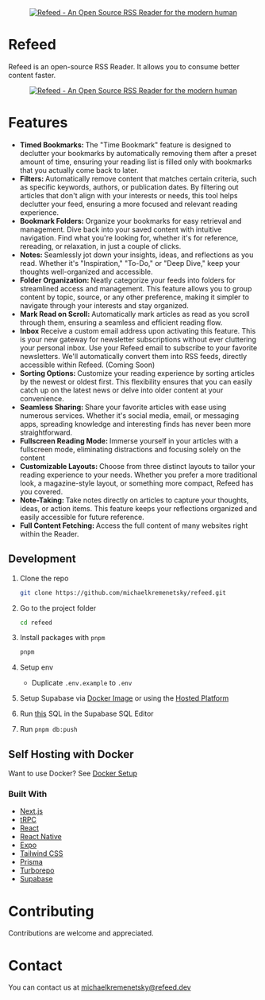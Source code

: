 <a href="https://refeedreader.com">
  <div align="center">
    <img alt="Refeed - An Open Source RSS Reader for the modern human" src="https://github.com/michaelkremenetsky/Refeed/blob/main/apps/web/public/Card.png">
  </div>
</a>

# Refeed
Refeed is an open-source RSS Reader. It allows you to consume better content faster.

<a href="https://refeedreader.com">
  <div align="center">
    <img alt="Refeed - An Open Source RSS Reader for the modern human" width={1344} height={696} src="https://github.com/michaelkremenetsky/Refeed/blob/main/apps/web/public/Hero.png">
  </div>
</a>

# Features

- <strong>Timed Bookmarks: </strong> The "Time Bookmark" feature is designed to declutter your bookmarks by automatically removing them after a preset amount of time, ensuring your reading list is filled only with bookmarks that you actually come back to later.
- <strong>Filters: </strong> Automatically remove content that matches certain criteria, such as specific keywords, authors, or publication dates. By filtering out articles that don't align with your interests or needs, this tool helps declutter your feed, ensuring a more focused and relevant reading experience.
- <strong>Bookmark Folders: </strong> Organize your bookmarks for easy retrieval and management. Dive back into your saved content with intuitive navigation. Find what you're looking for, whether it's for reference, rereading, or relaxation, in just a couple of clicks.
- <strong>Notes: </strong> Seamlessly jot down your insights, ideas, and reflections as you read. Whether it's "Inspiration," "To-Do," or "Deep Dive," keep your thoughts well-organized and accessible.
- <strong>Folder Organization: </strong> Neatly categorize your feeds into folders for streamlined access and management. This feature allows you to group content by topic, source, or any other preference, making it simpler to navigate through your interests and stay organized.
- <strong>Mark Read on Scroll: </strong> Automatically mark articles as read as you scroll through them, ensuring a seamless and efficient reading flow.
- <strong>Inbox</strong> Receive a custom email address upon activating this feature. This is your new gateway for newsletter subscriptions without ever cluttering your personal inbox. Use your Refeed email to subscribe to your favorite newsletters. We'll automatically convert them into RSS feeds, directly accessible within Refeed. (Coming Soon)
- <strong>Sorting Options: </strong> Customize your reading experience by sorting articles by the newest or oldest first. This flexibility ensures that you can easily catch up on the latest news or delve into older content at your convenience.
- <strong>Seamless Sharing: </strong> Share your favorite articles with ease using numerous services. Whether it's social media, email, or messaging apps, spreading knowledge and interesting finds has never been more straightforward.
- <strong>Fullscreen Reading Mode: </strong> Immerse yourself in your articles with a fullscreen mode, eliminating distractions and focusing solely on the content
- <strong>Customizable Layouts: </strong> Choose from three distinct layouts to tailor your reading experience to your needs. Whether you prefer a more traditional look, a magazine-style layout, or something more compact, Refeed has you covered.
- <strong>Note-Taking: </strong> Take notes directly on articles to capture your thoughts, ideas, or action items. This feature keeps your reflections organized and easily accessible for future reference.
- <strong>Full Content Fetching: </strong> Access the full content of many websites right within the Reader.

## Development

1. Clone the repo
   ```sh
   git clone https://github.com/michaelkremenetsky/refeed.git
   ```
2. Go to the project folder
   ```sh
   cd refeed
   ```
3. Install packages with `pnpm`
   ```sh
   pnpm
   ```
4. Setup env

   - Duplicate `.env.example` to `.env`

5. Setup Supabase via [Docker Image](https://supabase.com/docs/guides/self-hosting/docker) or using the [Hosted Platform](https://supabase.com/)

6. Run [this](https://github.com/michaelkremenetsky/Refeed/blob/main/setup/SUPABASE.sql) SQL in the Supabase SQL Editor

7. Run `pnpm db:push`

## Self Hosting with Docker

Want to use Docker?
See [Docker Setup](setup/SELFHOSTING.md)

### Built With

- [Next.js](https://nextjs.org/?ref=refeedreader.com)
- [tRPC](https://trpc.io/?ref=refeedreader.com)
- [React](https://reactjs.org/?ref=refeedreader.com)
- [React Native](https://reactnative.dev/?ref=refeedreader.com)
- [Expo](https://expo.dev/?ref=refeedreader.com)
- [Tailwind CSS](https://tailwindcss.com/?ref=refeedreader.com)
- [Prisma](https://prisma.io/?ref=refeedreader.com)
- [Turborepo](https://turborepo.org/?ref=refeedreader.com)
- [Supabase](https://supabase.com/?ref=refeedreader.com)

# Contributing
Contributions are welcome and appreciated.

# Contact
You can contact us at michaelkremenetsky@refeed.dev
